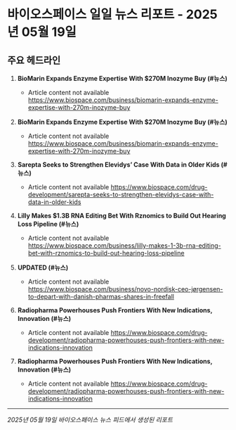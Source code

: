 # 바이오스페이스 일일 뉴스 리포트 - 2025년 05월 19일


## 주요 헤드라인

1. **BioMarin Expands Enzyme Expertise With $270M Inozyme Buy (#뉴스)**
   - Article content not available
   <https://www.biospace.com/business/biomarin-expands-enzyme-expertise-with-270m-inozyme-buy>

2. **BioMarin Expands Enzyme Expertise With $270M Inozyme Buy (#뉴스)**
   - Article content not available
   <https://www.biospace.com/business/biomarin-expands-enzyme-expertise-with-270m-inozyme-buy>

3. **Sarepta Seeks to Strengthen Elevidys’ Case With Data in Older Kids (#뉴스)**
   - Article content not available
   <https://www.biospace.com/drug-development/sarepta-seeks-to-strengthen-elevidys-case-with-data-in-older-kids>

4. **Lilly Makes $1.3B RNA Editing Bet With Rznomics to Build Out Hearing Loss Pipeline (#뉴스)**
   - Article content not available
   <https://www.biospace.com/business/lilly-makes-1-3b-rna-editing-bet-with-rznomics-to-build-out-hearing-loss-pipeline>

5. **UPDATED (#뉴스)**
   - Article content not available
   <https://www.biospace.com/business/novo-nordisk-ceo-jørgensen-to-depart-with-danish-pharmas-shares-in-freefall>

6. **Radiopharma Powerhouses Push Frontiers With New Indications, Innovation (#뉴스)**
   - Article content not available
   <https://www.biospace.com/drug-development/radiopharma-powerhouses-push-frontiers-with-new-indications-innovation>

7. **Radiopharma Powerhouses Push Frontiers With New Indications, Innovation (#뉴스)**
   - Article content not available
   <https://www.biospace.com/drug-development/radiopharma-powerhouses-push-frontiers-with-new-indications-innovation>


---
*2025년 05월 19일 바이오스페이스 뉴스 피드에서 생성된 리포트*